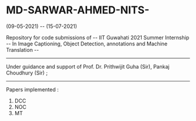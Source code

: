 # MD-SARWAR-AHMED-NITS-

(09-05-2021) -- (15-07-2021) 

Repository for code submissions of --
IIT Guwahati 2021 Summer Internship --
In Image Captioning, Object Detection, annotations and Machine Translation --
__________________________________________
Under guidance and support of 
Prof. Dr. Prithwijit Guha (Sir), 
Pankaj Choudhury (Sir) ;
__________________________________________
Papers implemented :

1. DCC 
2. NOC 
3. MT  
